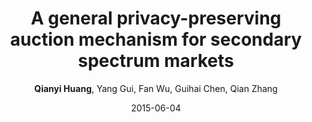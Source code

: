 ---
title: "A general privacy-preserving auction mechanism for secondary spectrum markets"
collection: publications
permalink: "/publication/2015-06-04"
excerpt: "Auctions are among the best-known market-based tools to solve the problem of dynamic spectrum redistribution. In recent years, a good number of strategy-proof auction mechanisms have been proposed to improve spectrum utilization and to prevent market manipulation. However, the issue of privacy preservation in spectrum auctions remains open. On the one hand, truthful bidding reveals bidders' private valuations of the spectrum. On the other hand, coverage/interference areas of the bidders may be revealed to determine conflicts. In this paper, we present PISA, which is a PrIvacy preserving and Strategy-proof Auction mechanism for spectrum allocation. PISA provides protection for both bid privacy and coverage/interference area privacy leveraging a privacy-preserving integer comparison protocol, which is well applicable in other contexts. We not only theoretically prove the privacy-preserving properties of …"
date: "2015-06-04"
venue: "IEEE/ACM Transactions on Networking 24 (3), 1881-1893, 2015"
paperurl: "/files/2015-06-04.pdf"
author: "<strong>Qianyi Huang</strong>, Yang Gui, Fan Wu, Guihai Chen, Qian Zhang"
poster: /images/publications/2015-06-04.jpg

remark:
external_url: "https://dl.acm.org/doi/10.1109/TNET.2015.2434217"
---